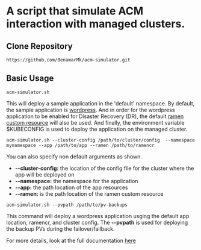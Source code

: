 # A script that simulate ACM interaction with managed clusters.
## Clone Repository
```
https://github.com/BenamarMk/acm-simulator.git
```
## Basic Usage
```
acm-simulator.sh
```
This will deploy a sample application in the 'default' namespace. By default, the sample application is [wordpress](https://github.com/BenamarMk/acm-simulator/tree/main/examples/apps/wordpress). And in order for the wordpress application to be enabled for Disaster Recovery (DR), the default [ramen custom resource](https://github.com/BenamarMk/acm-simulator/tree/main/examples/ramen/wordpress) will also be used. And finally, the environment variable $KUBECONFIG is used to deploy the application on the managed cluster.

```
acm-simulator.sh --cluster-config /path/to/cluster/config  --namespace mynamespace --app /path/to/app --ramen /path/to/ramencr  
```
You can also specify non default arguments as shown.
* **--cluster-config:** the location of the config file for the cluster where the app will be deployed on
* **--namespace:** the namespace for the application
* **--app:** the path location of the app resources
* **--ramen:** is the path location of the ramen custom resource
```
acm-simulator.sh --pvpath /path/to/pv-backups
```
This command will deploy a wordpress application usging the default app location, ramencr, and cluster config.  The **--pvpath** is used for deploying the backup PVs during the failover/failback.

For more details, look at the full documentation [here](https://github.com/BenamarMk/acm-simulator/blob/main/docs/details.md)

